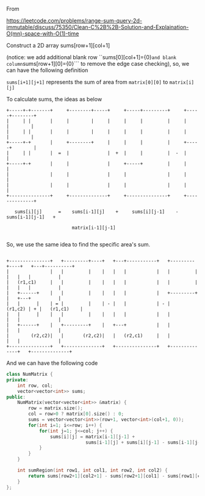 From 

https://leetcode.com/problems/range-sum-query-2d-immutable/discuss/75350/Clean-C%2B%2B-Solution-and-Explaination-O(mn)-space-with-O(1)-time

Construct a 2D array sums[row+1][col+1]

(notice: we add additional blank row ``sums[0][col+1]={0}``` and blank column ```sums[row+1][0]={0}``` to remove the edge case checking), so, we can have the following definition

```sums[i+1][j+1]``` represents the sum of area from ```matrix[0][0]``` to ```matrix[i][j]```

To calculate sums, the ideas as below
```
+-----+-+-------+     +--------+-----+     +-----+---------+     +-----+--------+
|     | |       |     |        |     |     |     |         |     |     |        |
|     | |       |     |        |     |     |     |         |     |     |        |
+-----+-+       |     +--------+     |     |     |         |     +-----+        |
|     | |       |  =  |              |  +  |     |         |  -  |              |
+-----+-+       |     |              |     +-----+         |     |              |
|               |     |              |     |               |     |              |
|               |     |              |     |               |     |              |
+---------------+     +--------------+     +---------------+     +--------------+

   sums[i][j]      =    sums[i-1][j]    +     sums[i][j-1]    -   sums[i-1][j-1]   +  
   
                        matrix[i-1][j-1]
                        
 ```

So, we use the same idea to find the specific area's sum.
```

+---------------+   +---------+----+   +---+-----------+   +---------+----+   +---+----------+
|               |   |         |    |   |   |           |   |         |    |   |   |          |
|   (r1,c1)     |   |         |    |   |   |           |   |         |    |   |   |          |
|   +------+    |   |         |    |   |   |           |   +---------+    |   +---+          |
|   |      |    | = |         |    | - |   |           | - |      (r1,c2) | + |   (r1,c1)    |
|   |      |    |   |         |    |   |   |           |   |              |   |              |
|   +------+    |   +---------+    |   +---+           |   |              |   |              |
|        (r2,c2)|   |       (r2,c2)|   |   (r2,c1)     |   |              |   |              |
+---------------+   +--------------+   +---------------+   +--------------+   +--------------+
```
And we can have the following code
```cpp
class NumMatrix {
private:
    int row, col;
    vector<vector<int>> sums;
public:
    NumMatrix(vector<vector<int>> &matrix) {
        row = matrix.size();
        col = row>0 ? matrix[0].size() : 0;
        sums = vector<vector<int>>(row+1, vector<int>(col+1, 0));
        for(int i=1; i<=row; i++) {
            for(int j=1; j<=col; j++) {
                sums[i][j] = matrix[i-1][j-1] + 
                             sums[i-1][j] + sums[i][j-1] - sums[i-1][j-1] ;
            }
        }
    }

    int sumRegion(int row1, int col1, int row2, int col2) {
        return sums[row2+1][col2+1] - sums[row2+1][col1] - sums[row1][col2+1] + sums[row1][col1];
    }
};
```
